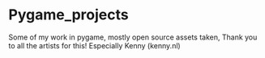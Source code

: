 # Pygame_projects
Some of my work in pygame, mostly open source assets taken, Thank you to all the artists for this! Especially Kenny (kenny.nl)

